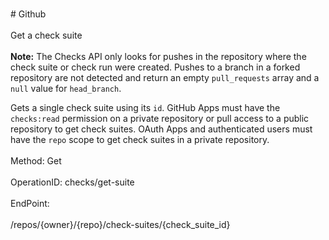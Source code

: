 <br>#     Github</br>
<br>Get a check suite</br>
<br>**Note:** The Checks API only looks for pushes in the repository where the check suite or check run were created. Pushes to a branch in a forked repository are not detected and return an empty `pull_requests` array and a `null` value for `head_branch`.

Gets a single check suite using its `id`. GitHub Apps must have the `checks:read` permission on a private repository or pull access to a public repository to get check suites. OAuth Apps and authenticated users must have the `repo` scope to get check suites in a private repository.</br>
<br>Method: Get</br>
<br>OperationID: checks/get-suite</br>
<br>EndPoint:</br>
<br>/repos/{owner}/{repo}/check-suites/{check_suite_id}</br>
